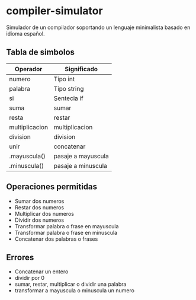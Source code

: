 # compiler-simulator
Simulador de un compilador soportando un lenguaje minimalista basado en idioma español.

## Tabla de simbolos
| Operador       | Significado        |
|----------------|--------------------|
| numero         | Tipo int           |
| palabra        | Tipo string        |
| si             | Sentecia if        |
| suma           | sumar              |
| resta          | restar             |
| multiplicacion | multiplicacion     |
| division       | division           |
| unir           | concatenar         |
| .mayuscula()   | pasaje a mayuscula |
| .minuscula()   | pasaje a minuscula |


## Operaciones permitidas
- Sumar dos numeros
- Restar dos numeros
- Multiplicar dos numeros
- Dividir dos numeros
- Transformar palabra o frase en mayuscula
- Transformar palabra o frase en minuscula
- Concatenar dos palabras o frases

## Errores
- Concatenar un entero
- dividir por 0
- sumar, restar, multiplicar o dividir una palabra
- transformar a mayuscula o minuscula un numero